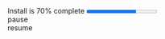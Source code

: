 <div class="progressbar progressbar-big">
	<output class="progressbar-status">		
		Install is 70% complete
	</output>
	<progress value="70" max="100"></progress>
	<div class="progressbar-actions">
		<div class="icon icon-pause"><span>pause</span></div>
		<div class="icon icon-play is-hidden"><span>resume</span></div>
	</div>
</div>